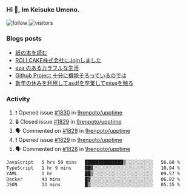 ### Hi 👋, Im Keisuke Umeno.

<!--
**9renpoto/9renpoto** is a ✨ _special_ ✨ repository because its `README.md` (this file) appears on your GitHub profile.

Here are some ideas to get you started:

- 🔭 I’m currently working on ...
- 🌱 I’m currently learning ...
- 👯 I’m looking to collaborate on ...
- 🤔 I’m looking for help with ...
- 💬 Ask me about ...
- 📫 How to reach me: ...
- 😄 Pronouns: ...
- ⚡ Fun fact: ...
-->

![follow](https://img.shields.io/github/followers/9renpoto?label=Follow&style=social)
![visitors](https://komarev.com/ghpvc/?username=9renpoto&label=Profile%20views&color=0e75b6&style=flat)

### Blogs posts

<!-- BLOG-POST-LIST:START -->
- [紙の本を読む](https://9renpoto.win/entry/2024/02/25/reading-papar-book)
- [ROLLCAKE株式会社にJoinしました](https://9renpoto.win/entry/2024/02/11/join)
- [eza のあるカラフルな生活](https://9renpoto.win/entry/2024/02/01/eza)
- [Github Project 十分に機能そろっているのでは](https://9renpoto.win/entry/2024/01/14/gh-projects)
- [新年の休みを利用してasdfを卒業してmiseを触る](https://9renpoto.win/entry/2024/01/07/mise)
<!-- BLOG-POST-LIST:END -->

### Activity

<!--START_SECTION:activity-->
1. ❗ Opened issue [#1830](https://github.com/9renpoto/upptime/issues/1830) in [9renpoto/upptime](https://github.com/9renpoto/upptime)
2. 🔒 Closed issue [#1829](https://github.com/9renpoto/upptime/issues/1829) in [9renpoto/upptime](https://github.com/9renpoto/upptime)
3. 🗣 Commented on [#1829](https://github.com/9renpoto/upptime/issues/1829#issuecomment-2010912489) in [9renpoto/upptime](https://github.com/9renpoto/upptime)
4. ❗ Opened issue [#1829](https://github.com/9renpoto/upptime/issues/1829) in [9renpoto/upptime](https://github.com/9renpoto/upptime)
5. 🗣 Commented on [#1828](https://github.com/9renpoto/upptime/issues/1828#issuecomment-2010892442) in [9renpoto/upptime](https://github.com/9renpoto/upptime)
<!--END_SECTION:activity-->

<!--START_SECTION:waka-->

```txt
JavaScript   5 hrs 59 mins   ██████████████▒░░░░░░░░░░   56.88 %
TypeScript   1 hr 9 mins     ██▓░░░░░░░░░░░░░░░░░░░░░░   10.94 %
YAML         1 hr            ██▒░░░░░░░░░░░░░░░░░░░░░░   09.57 %
Docker       43 mins         █▓░░░░░░░░░░░░░░░░░░░░░░░   06.82 %
JSON         33 mins         █▒░░░░░░░░░░░░░░░░░░░░░░░   05.35 %
```

<!--END_SECTION:waka-->
